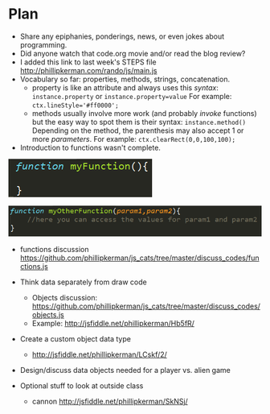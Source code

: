 Plan
=======
* Share any epiphanies, ponderings, news, or even jokes about programming.
* Did anyone watch that code.org movie and/or read the blog review?
* I added this link to last week's STEPS file http://phillipkerman.com/rando/js/main.js
* Vocabulary so far: properties, methods, strings, concatenation.
	* property is like an attribute and always uses this _syntax_: `instance.property` or `instance.property=value` For example: `ctx.lineStyle='#ff0000';`
	* methods usually involve more work (and probably _invoke_ functions) but the easy way to spot them is their syntax: `instance.method()` Depending on the method, the parenthesis may also accept 1 or more _parameters_. For example: `ctx.clearRect(0,0,100,100);` 
* Introduction to functions wasn't complete.

![](img/basic_function.png)

![](img/function_with_param.png)

* functions discussion https://github.com/phillipkerman/js_cats/tree/master/discuss_codes/functions.js

* Think data separately from draw code 
	* Objects discussion: https://github.com/phillipkerman/js_cats/tree/master/discuss_codes/objects.js
	* Example: http://jsfiddle.net/phillipkerman/Hb5fR/
* Create a custom object data type 
	* http://jsfiddle.net/phillipkerman/LCskf/2/
* Design/discuss data objects needed for a player vs. alien game
* Optional stuff to look at outside class
	* cannon http://jsfiddle.net/phillipkerman/SkNSj/
